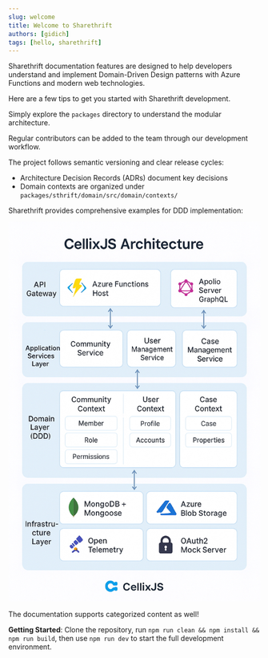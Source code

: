 ```yaml
---
slug: welcome
title: Welcome to Sharethrift
authors: [gidich]
tags: [hello, sharethrift]
---
```


Sharethrift documentation features are designed to help developers understand and implement Domain-Driven Design patterns with Azure Functions and modern web technologies.

Here are a few tips to get you started with Sharethrift development.

<!-- truncate -->

Simply explore the `packages` directory to understand the modular architecture.

Regular contributors can be added to the team through our development workflow.

The project follows semantic versioning and clear release cycles:

- Architecture Decision Records (ADRs) document key decisions
- Domain contexts are organized under `packages/sthrift/domain/src/domain/contexts/`

Sharethrift provides comprehensive examples for DDD implementation:

![Sharethrift Architecture](./sharethrift-architecture-banner.jpg)

The documentation supports categorized content as well!

**Getting Started**: Clone the repository, run `npm run clean && npm install && npm run build`, then use `npm run dev` to start the full development environment.
